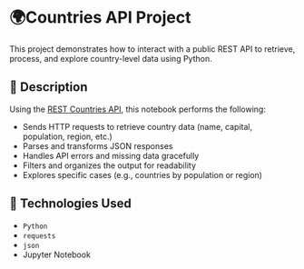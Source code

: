 # 🌍Countries API Project

This project demonstrates how to interact with a public REST API to retrieve, process, and explore country-level data using Python.

## 📌 Description

Using the [REST Countries API](https://restcountries.com/), this notebook performs the following:

- Sends HTTP requests to retrieve country data (name, capital, population, region, etc.)
- Parses and transforms JSON responses
- Handles API errors and missing data gracefully
- Filters and organizes the output for readability
- Explores specific cases (e.g., countries by population or region)

## 🔧 Technologies Used

- `Python`
- `requests`
- `json`
- Jupyter Notebook

